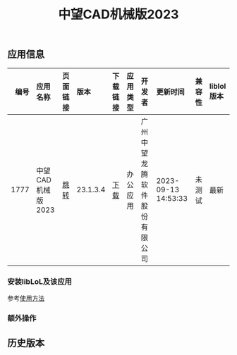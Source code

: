 ﻿---
id: 1777
title: 中望CAD机械版2023
toc: true
weight: 1777
---

## 应用信息 
|   编号 | 应用名称         | 页面链接                                        | 版本       | 下载链接                                                                            | 应用类型   | 开发者            | 更新时间                | 兼容性   | liblol版本   |
|-----:|:-------------|:--------------------------------------------|:---------|:--------------------------------------------------------------------------------|:-------|:---------------|:--------------------|:------|:-----------|
| 1777 | 中望CAD机械版2023 | [跳转](http://app.loongapps.cn/#/detail/1777) | 23.1.3.4 | [下载](http://113.24.212.22:8090/upload/file/zwcadm2023_23.1.3.4_loongarch64.deb) | 办公应用   | 广州中望龙腾软件股份有限公司 | 2023-09-13 14:53:33 | 未测试   | 最新         |
### 安装libLoL及该应用 
参考[使用方法](/docs/usage) 
### 额外操作 


## 历史版本 
 